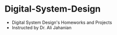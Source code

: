 # Digital-System-Design
- Digital System Design's Homeworks and Projects
- Instructed by Dr. Ali Jahanian

